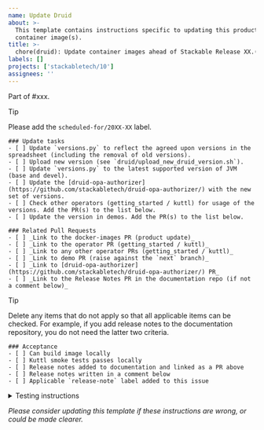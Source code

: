 ```yaml
---
name: Update Druid
about: >-
  This template contains instructions specific to updating this product and/or
  container image(s).
title: >-
  chore(druid): Update container images ahead of Stackable Release XX.(X)X
labels: []
projects: ['stackabletech/10']
assignees: ''
---
```


Part of #xxx.

> [!TIP]
> Please add the `scheduled-for/20XX-XX` label.

```[tasklist]
### Update tasks
- [ ] Update `versions.py` to reflect the agreed upon versions in the spreadsheet (including the removal of old versions).
- [ ] Upload new version (see `druid/upload_new_druid_version.sh`).
- [ ] Update `versions.py` to the latest supported version of JVM (base and devel).
- [ ] Update the [druid-opa-authorizer](https://github.com/stackabletech/druid-opa-authorizer/) with the new set of versions.
- [ ] Check other operators (getting_started / kuttl) for usage of the versions. Add the PR(s) to the list below.
- [ ] Update the version in demos. Add the PR(s) to the list below.
```

```[tasklist]
### Related Pull Requests
- [ ] _Link to the docker-images PR (product update)_
- [ ] _Link to the operator PR (getting_started / kuttl)_
- [ ] _Link to any other operator PRs (getting_started / kuttl)_
- [ ] _Link to demo PR (raise against the `next` branch)_
- [ ] _Link to [druid-opa-authorizer](https://github.com/stackabletech/druid-opa-authorizer/) PR_
- [ ] _Link to the Release Notes PR in the documentation repo (if not a comment below)_
```

> [!TIP]
> Delete any items that do not apply so that all applicable items can be checked.
> For example, if you add release notes to the documentation repository, you do not need the latter two criteria.

```[tasklist]
### Acceptance
- [ ] Can build image locally
- [ ] Kuttl smoke tests passes locally
- [ ] Release notes added to documentation and linked as a PR above
- [ ] Release notes written in a comment below
- [ ] Applicable `release-note` label added to this issue
```

<details>
<summary>Testing instructions</summary>

```shell
# See the latest version at https://pypi.org/project/image-tools-stackabletech/
pip install image-tools-stackabletech==0.0.12

bake --product druid=x.y.z # where x.y.z is the new version added in this PR

kind load docker-image docker.stackable.tech/stackable/druid:x.y.z-stackable0.0.0-dev

# Change directory into the druid-operator repository and update the
# product version in tests/test-definition.yaml
./scripts/run-tests --test-suite smoke-latest # or similar
```

</details>

_Please consider updating this template if these instructions are wrong, or
could be made clearer._
